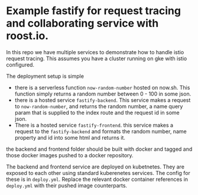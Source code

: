 # Example fastify for request tracing and collaborating service with roost.io.

In this repo we have multiple services to demonstrate how to handle istio request tracing. This assumes you have a cluster running on gke with istio configured.

The deployment setup is simple
- there is a serverless function `now-random-number` hosted on now.sh. This function simply returns a random number between 0 - 100 in some json.
- there is a hosted service `fastify-backend`. This service makes a request to `now-random-number`, and returns the random number, a name query param that is supplied to the index route and the request id in some json.
- There is a hosted service `fastify-frontend`. this service makes a request to the `fastify-backend` and formats the random number, name property and id into some html and returns it.

the backend and frontend folder should be built with docker and tagged and those docker images pushed to a docker repository.

The backend and frontend service are deployed on kubetnetes. They are exposed to each other using standard kuberenetes services. The config for these is in `deploy.yml`. Replace the relevant docker container references in `deploy.yml` with their pushed image counterparts.
